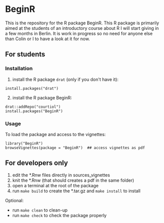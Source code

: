 # BeginR

This is the repository for the R package BeginR. This R package is primarily aimed at the students of an introductory course about R I will start giving in a few months in Berlin. It is work in progress so no need for anyone else than Colin or I to have a look at it for now.

## For students

### Installation

1. install the R package ```drat``` (only if you don't have it):

```{r, eval = FALSE}
install.packages("drat")
```

2. install the R package BeginR:

```{r, eval = FALSE}
drat::addRepo("courtiol")
install.packages("BeginR")
```

### Usage

To load the package and access to the vignettes:

```{r, eval = FALSE}
library("BeginR")
browseVignettes(package = "BeginR")  ## access vignettes as pdf
```

## For developers only

1. edit the *.Rnw files directly in sources_vignettes
2. knit the *.Rnw (that should creates a pdf in the same folder)
3. open a terminal at the root of the package
4. run ```make build``` to create the *.tar.gz and ```make install``` to install

Optional:

* run ```make clean``` to clean-up
* run ```make check``` to check the package properly
